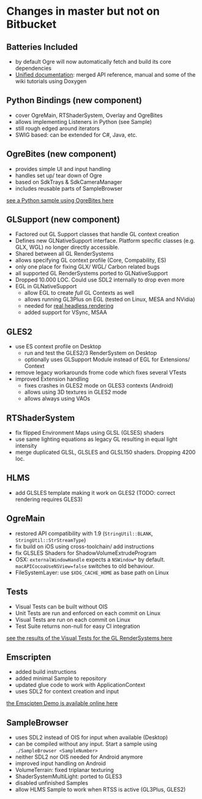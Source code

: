 # Changes in master but not on Bitbucket

## Batteries Included
* by default Ogre will now automatically fetch and build its core dependencies
* [Unified documentation](https://ogrecave.github.io/ogre/api/1.10/index.html): merged API reference, manual and some of the wiki tutorials using Doxygen

## Python Bindings (new component)
* cover OgreMain, RTShaderSystem, Overlay and OgreBites
* allows implementing Listeners in Python (see Sample)
* still rough edged around iterators
* SWIG based: can be extended for C#, Java, etc.

## OgreBites (new component)
* provides simple UI and input handling
* handles set up/ tear down of Ogre
* based on SdkTrays & SdkCameraManager
* includes reusable parts of SampleBrowser

[see a Python sample using OgreBites here](https://github.com/OGRECave/ogre/blob/master/Samples/Python/bites_sample.py)

## GLSupport (new component)
* Factored out GL Support classes that handle GL context creation
* Defines new GLNativeSupport interface. Platform specific classes (e.g. GLX, WGL) no longer directly accessible.
* Shared between all GL RenderSystems
* allows specifying GL context profile (Core, Compability, ES)
* only one place for fixing GLX/ WGL/ Carbon related bugs
* all supported GL RenderSystems ported to GLNativeSupport 
* Dropped 10.000 LOC. Could use SDL2 internally to drop even more
* EGL in GLNativeSupport
    * allow EGL to create *full* GL Contexts as well
    * allows running GL3Plus on EGL (tested on Linux, MESA and NVidia)
    * needed for [real headless rendering](http://devblogs.nvidia.com/parallelforall/egl-eye-opengl-visualization-without-x-server/)
    * added support for VSync, MSAA
    
## GLES2
* use ES context profile on Desktop
    * run and test the GLES2/3 RenderSystem on Desktop
    * optionally uses GLSupport Module instead of EGL for Extensions/ Context
* remove legacy workarounds frome code which fixes several VTests
* improved Extension handling
    * fixes crashes in GLES2 mode on GLES3 contexts (Android)
    * allows using 3D textures in GLES2 mode
    * allows always using VAOs

## RTShaderSystem
* fix flipped Environment Maps using GLSL (GLSES) shaders
* use same lighting equations as legacy GL resulting in equal light intensity
* merge duplicated GLSL, GLSLES and GLSL150 shaders. Dropping 4200 loc.

## HLMS
* add GLSLES template making it work on GLES2 (TODO: correct rendering requires GLES3)

## OgreMain
* restored API compatibility with 1.9 (`StringUtil::BLANK`, `StringUtil::StrStreamType`)
* fix build on iOS using cross-toolchain/ add instructions
* fix GLSLES Shaders for ShadowVolumeExtrudeProgram
* OSX: `externalWindowHandle` expects a `NSWindow*` by default. `macAPICocoaUseNSView=false` switches to old behaviour.
* FileSystemLayer: use `$XDG_CACHE_HOME` as base path on Linux

## Tests
* Visual Tests can be built without OIS
* Unit Tests are run and enforced on each commit on Linux
* Visual Tests are run on each commit on Linux
* Test Suite returns non-null for easy CI integration

[see the results of the Visual Tests for the GL RenderSystems here](https://ogrecave.github.io/ogre/gl_status/)

## Emscripten
* added build instructions
* added minimal Sample to repository
* updated glue code to work with ApplicationContext
* uses SDL2 for context creation and input

[the Emscipten Demo is available online here](https://ogrecave.github.io/ogre/emscripten/)

## SampleBrowser
* uses SDL2 instead of OIS for input when available (Desktop)
* can be compiled without any input. Start a sample using `./SampleBrowser <SampleNumber>`
* neither SDL2 nor OIS needed for Android anymore
* improved input handling on Android
* VolumeTerrain: fixed triplanar texturing
* ShaderSystemMultiLight: ported to GLES3
* disabled unfinished Samples
* allow HLMS Sample to work when RTSS is active (GL3Plus, GLES2)
